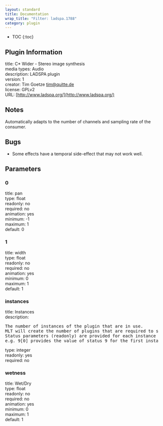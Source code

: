 ```yaml
---
layout: standard
title: Documentation
wrap_title: "Filter: ladspa.1788"
category: plugin
---
```

* TOC
{:toc}

## Plugin Information

title: C* Wider - Stereo image synthesis  
media types:
Audio  
description: LADSPA plugin  
version: 1  
creator: Tim Goetze <tim@quitte.de>  
license: GPLv2  
URL: [http://www.ladspa.org/](http://www.ladspa.org/)  

## Notes

Automatically adapts to the number of channels and sampling rate of the consumer.

## Bugs

* Some effects have a temporal side-effect that may not work well.


## Parameters

### 0

title: pan    
type: float  
readonly: no  
required: no  
animation: yes  
minimum: -1  
maximum: 1  
default: 0  

### 1

title: width    
type: float  
readonly: no  
required: no  
animation: yes  
minimum: 0  
maximum: 1  
default: 1  

### instances

title: Instances    
description:
<pre>
The number of instances of the plugin that are in use.
MLT will create the number of plugins that are required to support the number of audio channels.
Status parameters (readonly) are provided for each instance and are accessed by specifying the instance number after the identifier (starting at zero).
e.g. 9[0] provides the value of status 9 for the first instance.
</pre>
type: integer  
readonly: yes  
required: no  

### wetness

title: Wet/Dry    
type: float  
readonly: no  
required: no  
animation: yes  
minimum: 0  
maximum: 1  
default: 1  


